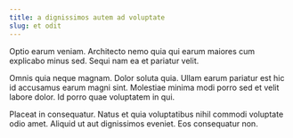 ```yaml
---
title: a dignissimos autem ad voluptate
slug: et odit
---
```


Optio earum veniam. Architecto nemo quia qui earum maiores cum explicabo minus sed. Sequi nam ea et pariatur velit.

Omnis quia neque magnam. Dolor soluta quia. Ullam earum pariatur est hic id accusamus earum magni sint. Molestiae minima modi porro sed et velit labore dolor. Id porro quae voluptatem in qui.

Placeat in consequatur. Natus et quia voluptatibus nihil commodi voluptate odio amet. Aliquid ut aut dignissimos eveniet. Eos consequatur non.
